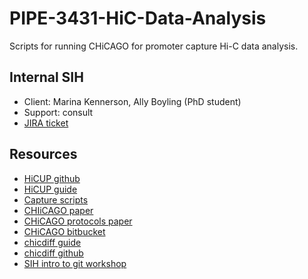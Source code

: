 # PIPE-3431-HiC-Data-Analysis

Scripts for running CHiCAGO for promoter capture Hi-C data analysis. 

## Internal SIH

* Client: Marina Kennerson, Ally Boyling (PhD student)
* Support: consult
* [JIRA ticket](https://ctdshub.atlassian.net/browse/PIPE-3431?atlOrigin=eyJpIjoiNjQ3NjI4MDFiMmNkNDRkZWI3MDYyZDkyYTc2NTAyYjIiLCJwIjoiaiJ9)

## Resources

* [HiCUP github](https://github.com/StevenWingett/HiCUP)
* [HiCUP guide](https://www.bioinformatics.babraham.ac.uk/projects/hicup/read_the_docs/html/index.html)
* [Capture scripts](https://dovetail-capture.readthedocs.io/en/latest/index.html)
* [CHIiCAGO paper](https://genomebiology.biomedcentral.com/articles/10.1186/s13059-016-0992-2)
* [CHiCAGO protocols paper](https://www.nature.com/articles/s41596-021-00567-5) 
* [CHiCAGO bitbucket](https://bitbucket.org/chicagoTeam/chicago/src/master/)
* [chicdiff guide](https://dovetail-capture.readthedocs.io/en/latest/Interaction_analysis.html#diff)
* [chicdiff github](https://github.com/RegulatoryGenomicsGroup/chicdiff/)
* [SIH intro to git workshop](https://sydney-informatics-hub.github.io/intro-git/) 
